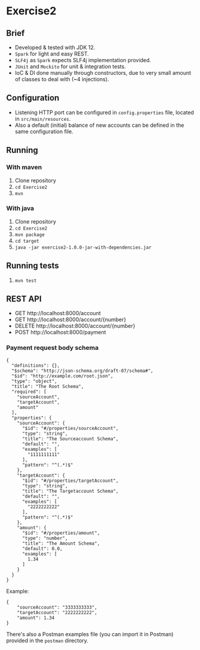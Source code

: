 # Exercise2

## Brief

- Developed & tested with JDK 12.
- `Spark` for light and easy REST.
- `SLF4j` as `Spark` expects SLF4j implementation provided.
- `JUnit` and `Mockito` for unit & integration tests.
- IoC & DI done manually through constructors, due to very small amount of classes to deal with (~4 injections). 

## Configuration
* Listening HTTP port can be configured in `config.properties` file, located in `src/main/resources`.
* Also a default (initial) balance of new accounts can be defined in the same configuration file.

## Running

### With maven
1. Clone repository
2. `cd Exercise2`
3. `mvn`

### With java
1. Clone repository
2. `cd Exercise2`
3. `mvn package`
4. `cd target`
5. `java -jar exercise2-1.0.0-jar-with-dependencies.jar`

## Running tests

1. `mvn test`

## REST API

- GET http://localhost:8000/account
- GET http://localhost:8000/account/{number}
- DELETE http://localhost:8000/account/{number}
- POST http://localhost:8000/payment

### Payment request body schema

    {
      "definitions": {},
      "$schema": "http://json-schema.org/draft-07/schema#",
      "$id": "http://example.com/root.json",
      "type": "object",
      "title": "The Root Schema",
      "required": [
        "sourceAccount",
        "targetAccount",
        "amount"
      ],
      "properties": {
        "sourceAccount": {
          "$id": "#/properties/sourceAccount",
          "type": "string",
          "title": "The Sourceaccount Schema",
          "default": "",
          "examples": [
            "1111111111"
          ],
          "pattern": "^(.*)$"
        },
        "targetAccount": {
          "$id": "#/properties/targetAccount",
          "type": "string",
          "title": "The Targetaccount Schema",
          "default": "",
          "examples": [
            "2222222222"
          ],
          "pattern": "^(.*)$"
        },
        "amount": {
          "$id": "#/properties/amount",
          "type": "number",
          "title": "The Amount Schema",
          "default": 0.0,
          "examples": [
            1.34
          ]
        }
      }
    }

Example:

    {
	    "sourceAccount": "3333333333",
	    "targetAccount": "2222222222",
	    "amount": 1.34
    }

There's also a Postman examples file (you can import it in Postman) provided in the `postman` directory.

